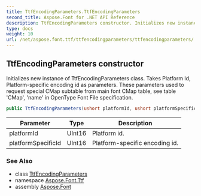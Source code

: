 ```yaml
---
title: TtfEncodingParameters.TtfEncodingParameters
second_title: Aspose.Font for .NET API Reference
description: TtfEncodingParameters constructor. Initializes new instance of TtfEncodingParameters class. Takes Platform Id Platformspecific encoding id as parameters. These parameters used to request special CMap subtable from main font CMap table see table CMap name in OpenType Font File specification
type: docs
weight: 10
url: /net/aspose.font.ttf/ttfencodingparameters/ttfencodingparameters/
---
```

## TtfEncodingParameters constructor

Initializes new instance of TtfEncodingParameters class. Takes Platform Id, Platform-specific encoding id as parameters. These parameters used to request special CMap subtable from main font CMap table, see table 'CMap', 'name' in OpenType Font File specification.

```csharp
public TtfEncodingParameters(ushort platformId, ushort platformSpecificId)
```

| Parameter | Type | Description |
| --- | --- | --- |
| platformId | UInt16 | Platform id. |
| platformSpecificId | UInt16 | Platform-specific encoding id. |

### See Also

* class [TtfEncodingParameters](../)
* namespace [Aspose.Font.Ttf](../../ttfencodingparameters/)
* assembly [Aspose.Font](../../../)


